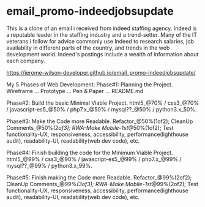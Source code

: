 # email_promo-indeedjobsupdate
This is a clone of an email i received from indeed staffing agency. Indeed is a reputable leader in the staffing industry and a trend-setter. Many of the IT veterans i follow for advice commonly use Indeed to research salaries, job availablity in different parts of the country, and trends in the web development world. Indeed's postings include a wealth of information about each company. 

https://jerome-wilson-developer.github.io/email_promo-indeedjobsupdate/

My 5 Phases of Web Development:
Phase#1: Planning the Project.
Wireframe ... Prototype ... Pen & Paper ... README.md

Phase#2: Build the basic Minimal Viable Project.
html5_@70% / css3_@70% / javascript-es5_@50% / php7.x_@50% / mysql??_@50% / python3.x_50%.

Phase#3: Make the Code more Readable.
Refactor_@50%(1of2); CleanUp Comments_@50%_(2of3); RWA-Make Mobile-1st_@50%(1of2); Test functionality-UX, responsiveness, accessibility, performance(lighthouse audit), readability-UI, readability(web dev code), etc.

Phase#4: Finish building the code for the Minimum Viable Project.
html5_@99% / css3_@90% / javascript-es5_@99% / php7.x_@99% / mysql??_@99% / python3.x_99%.

Phase#5: Finish making the Code more Readable.
Refactor_@99%(2of2); CleanUp Comments_@99%_(3of3); RWA-Make Mobile-1st_@99%(2of2); Test functionality-UX, responsiveness, accessibility, performance(lighthouse audit), readability-UI, readability(web dev code), etc.

